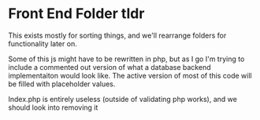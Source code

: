 # Front End Folder tldr

This exists mostly for sorting things, and we'll rearrange folders for functionality later on.

Some of this js might have to be rewritten in php, but as I go I'm trying to include a commented out version of what a database backend implementaiton would look like. The active version of most of this code will be filled with placeholder values.

Index.php is entirely useless (outside of validating php works), and we should look into removing it